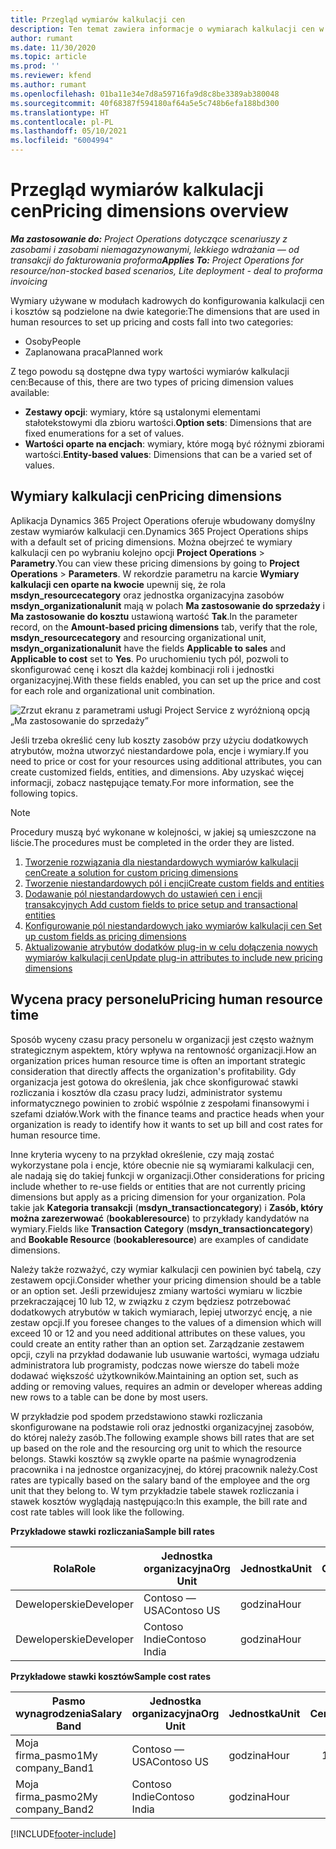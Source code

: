 ```yaml
---
title: Przegląd wymiarów kalkulacji cen
description: Ten temat zawiera informacje o wymiarach kalkulacji cen w aplikacji Dynamics 365 Project Operations.
author: rumant
ms.date: 11/30/2020
ms.topic: article
ms.prod: ''
ms.reviewer: kfend
ms.author: rumant
ms.openlocfilehash: 01ba11e34e7d8a59716fa9d8c8be3389ab380048
ms.sourcegitcommit: 40f68387f594180af64a5e5c748b6efa188bd300
ms.translationtype: HT
ms.contentlocale: pl-PL
ms.lasthandoff: 05/10/2021
ms.locfileid: "6004994"
---
```

# <a name="pricing-dimensions-overview"></a><span data-ttu-id="917ea-103">Przegląd wymiarów kalkulacji cen</span><span class="sxs-lookup"><span data-stu-id="917ea-103">Pricing dimensions overview</span></span>

<span data-ttu-id="917ea-104">_**Ma zastosowanie do:** Project Operations dotyczące scenariuszy z zasobami i zasobami niemagazynowanymi, lekkiego wdrażania — od transakcji do fakturowania proforma_</span><span class="sxs-lookup"><span data-stu-id="917ea-104">_**Applies To:** Project Operations for resource/non-stocked based scenarios, Lite deployment - deal to proforma invoicing_</span></span>

<span data-ttu-id="917ea-105">Wymiary używane w modułach kadrowych do konfigurowania kalkulacji cen i kosztów są podzielone na dwie kategorie:</span><span class="sxs-lookup"><span data-stu-id="917ea-105">The dimensions that are used in human resources to set up pricing and costs fall into two categories:</span></span>

- <span data-ttu-id="917ea-106">Osoby</span><span class="sxs-lookup"><span data-stu-id="917ea-106">People</span></span>
- <span data-ttu-id="917ea-107">Zaplanowana praca</span><span class="sxs-lookup"><span data-stu-id="917ea-107">Planned work</span></span>

<span data-ttu-id="917ea-108">Z tego powodu są dostępne dwa typy wartości wymiarów kalkulacji cen:</span><span class="sxs-lookup"><span data-stu-id="917ea-108">Because of this, there are two types of pricing dimension values available:</span></span>

- <span data-ttu-id="917ea-109">**Zestawy opcji**: wymiary, które są ustalonymi elementami stałotekstowymi dla zbioru wartości.</span><span class="sxs-lookup"><span data-stu-id="917ea-109">**Option sets**: Dimensions that are fixed enumerations for a set of values.</span></span>
- <span data-ttu-id="917ea-110">**Wartości oparte na encjach**: wymiary, które mogą być różnymi zbiorami wartości.</span><span class="sxs-lookup"><span data-stu-id="917ea-110">**Entity-based values**: Dimensions that can be a varied set of values.</span></span>

## <a name="pricing-dimensions"></a><span data-ttu-id="917ea-111">Wymiary kalkulacji cen</span><span class="sxs-lookup"><span data-stu-id="917ea-111">Pricing dimensions</span></span>

<span data-ttu-id="917ea-112">Aplikacja Dynamics 365 Project Operations oferuje wbudowany domyślny zestaw wymiarów kalkulacji cen.</span><span class="sxs-lookup"><span data-stu-id="917ea-112">Dynamics 365 Project Operations ships with a default set of pricing dimensions.</span></span> <span data-ttu-id="917ea-113">Można obejrzeć te wymiary kalkulacji cen po wybraniu kolejno opcji **Project Operations** > **Parametry**.</span><span class="sxs-lookup"><span data-stu-id="917ea-113">You can view these pricing dimensions by going to **Project Operations** > **Parameters**.</span></span> <span data-ttu-id="917ea-114">W rekordzie parametru na karcie **Wymiary kalkulacji cen oparte na kwocie** upewnij się, że rola **msdyn_resourcecategory** oraz jednostka organizacyjna zasobów **msdyn_organizationalunit** mają w polach **Ma zastosowanie do sprzedaży** i **Ma zastosowanie do kosztu** ustawioną wartość **Tak**.</span><span class="sxs-lookup"><span data-stu-id="917ea-114">In the parameter record, on the **Amount-based pricing dimensions** tab, verify that the role, **msdyn_resourcecategory** and resourcing organizational unit, **msdyn_organizationalunit** have the fields **Applicable to sales** and **Applicable to cost** set to **Yes**.</span></span> <span data-ttu-id="917ea-115">Po uruchomieniu tych pól, pozwoli to skonfigurować cenę i koszt dla każdej kombinacji roli i jednostki organizacyjnej.</span><span class="sxs-lookup"><span data-stu-id="917ea-115">With these fields enabled, you can set up the price and cost for each role and organizational unit combination.</span></span>

![Zrzut ekranu z parametrami usługi Project Service z wyróżnioną opcją „Ma zastosowanie do sprzedaży”](media/PS-OOB-parameters.png)

<span data-ttu-id="917ea-117">Jeśli trzeba określić ceny lub koszty zasobów przy użyciu dodatkowych atrybutów, można utworzyć niestandardowe pola, encje i wymiary.</span><span class="sxs-lookup"><span data-stu-id="917ea-117">If you need to price or cost for your resources using additional attributes, you can create customized fields, entities, and dimensions.</span></span> <span data-ttu-id="917ea-118">Aby uzyskać więcej informacji, zobacz następujące tematy.</span><span class="sxs-lookup"><span data-stu-id="917ea-118">For more information, see the following topics.</span></span> 
  
  > [!NOTE]
  > <span data-ttu-id="917ea-119">Procedury muszą być wykonane w kolejności, w jakiej są umieszczone na liście.</span><span class="sxs-lookup"><span data-stu-id="917ea-119">The procedures must be completed in the order they are listed.</span></span>

1. [<span data-ttu-id="917ea-120">Tworzenie rozwiązania dla niestandardowych wymiarów kalkulacji cen</span><span class="sxs-lookup"><span data-stu-id="917ea-120">Create a solution for custom pricing dimensions</span></span>](../sales/create-solution-custompd.md)
2. [<span data-ttu-id="917ea-121">Tworzenie niestandardowych pól i encji</span><span class="sxs-lookup"><span data-stu-id="917ea-121">Create custom fields and entities</span></span>](create-custom-fields-entities-pricing-dimensions.md)
3. [<span data-ttu-id="917ea-122">Dodawanie pól niestandardowych do ustawień cen i encji transakcyjnych </span><span class="sxs-lookup"><span data-stu-id="917ea-122">Add custom fields to price setup and transactional entities</span></span>](add-custom-fields-price-setup-transactional-entities.md)
4. [<span data-ttu-id="917ea-123">Konfigurowanie pól niestandardowych jako wymiarów kalkulacji cen </span><span class="sxs-lookup"><span data-stu-id="917ea-123">Set up custom fields as pricing dimensions</span></span>](set-up-custom-fields-pricing-dimensions.md)
5. [<span data-ttu-id="917ea-124">Aktualizowanie atrybutów dodatków plug-in w celu dołączenia nowych wymiarów kalkulacji cen</span><span class="sxs-lookup"><span data-stu-id="917ea-124">Update plug-in attributes to include new pricing dimensions</span></span>](update-plugin-attributes-pd.md)


## <a name="pricing-human-resource-time"></a><span data-ttu-id="917ea-125">Wycena pracy personelu</span><span class="sxs-lookup"><span data-stu-id="917ea-125">Pricing human resource time</span></span>
<span data-ttu-id="917ea-126">Sposób wyceny czasu pracy personelu w organizacji jest często ważnym strategicznym aspektem, który wpływa na rentowność organizacji.</span><span class="sxs-lookup"><span data-stu-id="917ea-126">How an organization prices human resource time is often an important strategic consideration that directly affects the organization's profitability.</span></span> <span data-ttu-id="917ea-127">Gdy organizacja jest gotowa do określenia, jak chce skonfigurować stawki rozliczania i kosztów dla czasu pracy ludzi, administrator systemu informatycznego powinien to zrobić wspólnie z zespołami finansowymi i szefami działów.</span><span class="sxs-lookup"><span data-stu-id="917ea-127">Work with the finance teams and practice heads when your organization is ready to identify how it wants to set up bill and cost rates for human resource time.</span></span>

<span data-ttu-id="917ea-128">Inne kryteria wyceny to na przykład określenie, czy mają zostać wykorzystane pola i encje, które obecnie nie są wymiarami kalkulacji cen, ale nadają się do takiej funkcji w organizacji.</span><span class="sxs-lookup"><span data-stu-id="917ea-128">Other considerations for pricing include whether to re-use fields or entities that are not currently pricing dimensions but apply as a pricing dimension for your organization.</span></span> <span data-ttu-id="917ea-129">Pola takie jak **Kategoria transakcji** (**msdyn_transactioncategory**) i **Zasób, który można zarezerwować** (**bookableresource**) to przykłady kandydatów na wymiary.</span><span class="sxs-lookup"><span data-stu-id="917ea-129">Fields like **Transaction Category** (**msdyn_transactioncategory**) and **Bookable Resource** (**bookableresource**) are examples of candidate dimensions.</span></span> 

<span data-ttu-id="917ea-130">Należy także rozważyć, czy wymiar kalkulacji cen powinien być tabelą, czy zestawem opcji.</span><span class="sxs-lookup"><span data-stu-id="917ea-130">Consider whether your pricing dimension should be a table or an option set.</span></span> <span data-ttu-id="917ea-131">Jeśli przewidujesz zmiany wartości wymiaru w liczbie przekraczającej 10 lub 12, w związku z czym będziesz potrzebować dodatkowych atrybutów w takich wymiarach, lepiej utworzyć encję, a nie zestaw opcji.</span><span class="sxs-lookup"><span data-stu-id="917ea-131">If you foresee changes to the values of a dimension which will exceed 10 or 12 and you need additional attributes on these values, you could create an entity rather than an option set.</span></span> <span data-ttu-id="917ea-132">Zarządzanie zestawem opcji, czyli na przykład dodawanie lub usuwanie wartości, wymaga udziału administratora lub programisty, podczas nowe wiersze do tabeli może dodawać większość użytkowników.</span><span class="sxs-lookup"><span data-stu-id="917ea-132">Maintaining an option set, such as adding or removing values, requires an admin or developer whereas adding new rows to a table can be done by most users.</span></span>

<span data-ttu-id="917ea-133">W przykładzie pod spodem przedstawiono stawki rozliczania skonfigurowane na podstawie roli oraz jednostki organizacyjnej zasobów, do której należy zasób.</span><span class="sxs-lookup"><span data-stu-id="917ea-133">The following example shows bill rates that are set up based on the role and the resourcing org unit to which the resource belongs.</span></span> <span data-ttu-id="917ea-134">Stawki kosztów są zwykle oparte na paśmie wynagrodzenia pracownika i na jednostce organizacyjnej, do której pracownik należy.</span><span class="sxs-lookup"><span data-stu-id="917ea-134">Cost rates are typically based on the salary band of the employee and the org unit that they belong to.</span></span> <span data-ttu-id="917ea-135">W tym przykładzie tabele stawek rozliczania i stawek kosztów wyglądają następująco:</span><span class="sxs-lookup"><span data-stu-id="917ea-135">In this example, the bill rate and cost rate tables will look like the following.</span></span>

<span data-ttu-id="917ea-136">**Przykładowe stawki rozliczania**</span><span class="sxs-lookup"><span data-stu-id="917ea-136">**Sample bill rates**</span></span>

| <span data-ttu-id="917ea-137">Rola</span><span class="sxs-lookup"><span data-stu-id="917ea-137">Role</span></span>        | <span data-ttu-id="917ea-138">Jednostka organizacyjna</span><span class="sxs-lookup"><span data-stu-id="917ea-138">Org Unit</span></span>    |<span data-ttu-id="917ea-139">Jednostka</span><span class="sxs-lookup"><span data-stu-id="917ea-139">Unit</span></span>      |<span data-ttu-id="917ea-140">Cena</span><span class="sxs-lookup"><span data-stu-id="917ea-140">Price</span></span>      |<span data-ttu-id="917ea-141">Waluta</span><span class="sxs-lookup"><span data-stu-id="917ea-141">Currency</span></span>  |
| ------------|-------------|----------|----------:|----------|
| <span data-ttu-id="917ea-142">Deweloperskie</span><span class="sxs-lookup"><span data-stu-id="917ea-142">Developer</span></span>   | <span data-ttu-id="917ea-143">Contoso — USA</span><span class="sxs-lookup"><span data-stu-id="917ea-143">Contoso US</span></span>  |<span data-ttu-id="917ea-144">godzina</span><span class="sxs-lookup"><span data-stu-id="917ea-144">Hour</span></span> | <span data-ttu-id="917ea-145">200</span><span class="sxs-lookup"><span data-stu-id="917ea-145">200</span></span>|<span data-ttu-id="917ea-146">USD</span><span class="sxs-lookup"><span data-stu-id="917ea-146">USD</span></span>     |
| <span data-ttu-id="917ea-147">Deweloperskie</span><span class="sxs-lookup"><span data-stu-id="917ea-147">Developer</span></span>   | <span data-ttu-id="917ea-148">Contoso Indie</span><span class="sxs-lookup"><span data-stu-id="917ea-148">Contoso India</span></span> |<span data-ttu-id="917ea-149">godzina</span><span class="sxs-lookup"><span data-stu-id="917ea-149">Hour</span></span>|   <span data-ttu-id="917ea-150">112</span><span class="sxs-lookup"><span data-stu-id="917ea-150">112</span></span>|<span data-ttu-id="917ea-151">USD</span><span class="sxs-lookup"><span data-stu-id="917ea-151">USD</span></span>     |


<span data-ttu-id="917ea-152">**Przykładowe stawki kosztów**</span><span class="sxs-lookup"><span data-stu-id="917ea-152">**Sample cost rates**</span></span>

| <span data-ttu-id="917ea-153">Pasmo wynagrodzenia</span><span class="sxs-lookup"><span data-stu-id="917ea-153">Salary Band</span></span>     | <span data-ttu-id="917ea-154">Jednostka organizacyjna</span><span class="sxs-lookup"><span data-stu-id="917ea-154">Org Unit</span></span>    |<span data-ttu-id="917ea-155">Jednostka</span><span class="sxs-lookup"><span data-stu-id="917ea-155">Unit</span></span>      |<span data-ttu-id="917ea-156">Cena</span><span class="sxs-lookup"><span data-stu-id="917ea-156">Price</span></span>      |<span data-ttu-id="917ea-157">Waluta</span><span class="sxs-lookup"><span data-stu-id="917ea-157">Currency</span></span>  |
| ----------------|-------------|----------|----------:|----------|
| <span data-ttu-id="917ea-158">Moja firma_pasmo1</span><span class="sxs-lookup"><span data-stu-id="917ea-158">My company_Band1</span></span> | <span data-ttu-id="917ea-159">Contoso — USA</span><span class="sxs-lookup"><span data-stu-id="917ea-159">Contoso US</span></span>  |<span data-ttu-id="917ea-160">godzina</span><span class="sxs-lookup"><span data-stu-id="917ea-160">Hour</span></span> | <span data-ttu-id="917ea-161">145</span><span class="sxs-lookup"><span data-stu-id="917ea-161">145</span></span>|<span data-ttu-id="917ea-162">USD</span><span class="sxs-lookup"><span data-stu-id="917ea-162">USD</span></span>     |
| <span data-ttu-id="917ea-163">Moja firma_pasmo2</span><span class="sxs-lookup"><span data-stu-id="917ea-163">My company_Band2</span></span> | <span data-ttu-id="917ea-164">Contoso Indie</span><span class="sxs-lookup"><span data-stu-id="917ea-164">Contoso India</span></span> |<span data-ttu-id="917ea-165">godzina</span><span class="sxs-lookup"><span data-stu-id="917ea-165">Hour</span></span>|   <span data-ttu-id="917ea-166">67</span><span class="sxs-lookup"><span data-stu-id="917ea-166">67</span></span>|<span data-ttu-id="917ea-167">USD</span><span class="sxs-lookup"><span data-stu-id="917ea-167">USD</span></span>     |


[!INCLUDE[footer-include](../includes/footer-banner.md)]